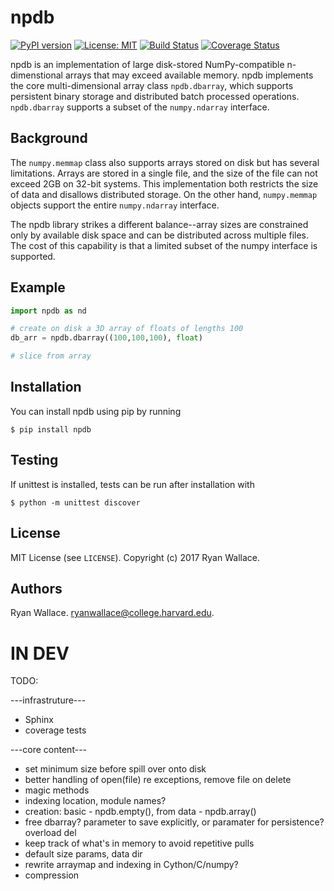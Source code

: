 # npdb
[![PyPI version](https://badge.fury.io/py/npdb.svg)](https://badge.fury.io/py/npdb)
[![License: MIT](https://img.shields.io/badge/License-MIT-yellow.svg)](https://opensource.org/licenses/MIT)
[![Build Status](https://travis-ci.org/ryancwallace/npdb.svg?branch=master)](https://travis-ci.org/ryancwallace/npdb)
[![Coverage Status](https://coveralls.io/repos/github/ryancwallace/npdb/badge.svg?branch=master)](https://coveralls.io/github/ryancwallace/npdb?branch=master)

npdb is an implementation of large disk-stored NumPy-compatible n-dimenstional arrays that may exceed available memory. npdb implements the core multi-dimensional array class `npdb.dbarray`, which supports persistent binary storage and distributed batch processed operations. `npdb.dbarray` supports a subset of the `numpy.ndarray` interface.

## Background
The `numpy.memmap` class also supports arrays stored on disk but has several limitations. Arrays are stored in a single file, and the size of the file can not exceed 2GB on 32-bit systems. This implementation both restricts the size of data and disallows distributed storage. On the other hand, `numpy.memmap` objects support the entire `numpy.ndarray` interface. 

The npdb library strikes a different balance--array sizes are constrained only by available disk space and can be distributed across multiple files. The cost of this capability is that a limited subset of the numpy interface is supported.

## Example

```python
import npdb as nd

# create on disk a 3D array of floats of lengths 100
db_arr = npdb.dbarray((100,100,100), float)

# slice from array

```

## Installation
You can install npdb using pip by running

```
$ pip install npdb
```

## Testing
If unittest is installed, tests can be run after installation with

```
$ python -m unittest discover
```

## License
MIT License (see `LICENSE`). Copyright (c) 2017 Ryan Wallace.

## Authors
Ryan Wallace. ryanwallace@college.harvard.edu.


# IN DEV
TODO: 

---infrastruture---
* Sphinx
* coverage tests

---core content---
* set minimum size before spill over onto disk
* better handling of open(file) re exceptions,  remove file on delete
* magic methods 
* indexing location, module names?
* creation: basic - npdb.empty(), from data - npdb.array()
* free dbarray? parameter to save explicitly, or paramater for persistence? overload del
* keep track of what's in memory to avoid repetitive pulls
* default size params, data dir
* rewrite arraymap and indexing in Cython/C/numpy?
* compression
